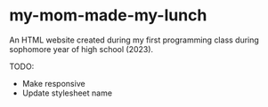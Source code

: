 # my-mom-made-my-lunch
An HTML website created during my first programming class during sophomore year of high school (2023).

TODO: 
* Make responsive
* Update stylesheet name
